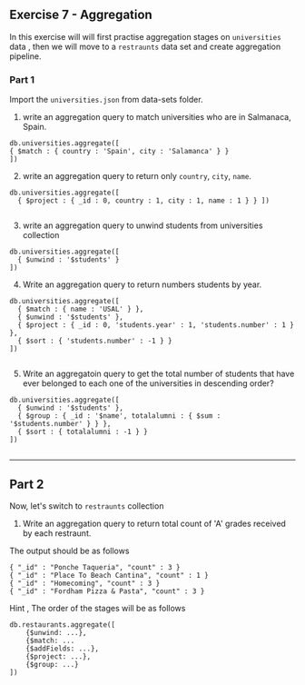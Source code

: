 ## Exercise 7 - Aggregation

In this exercise will will first practise aggregation stages on `universities` data , then we will move to a `restraunts` data set and create aggregation pipeline.


### Part 1

Import the `universities.json` from data-sets folder.


1. write an aggregation query to match universities who are in Salmanaca, Spain.

```
db.universities.aggregate([
{ $match : { country : 'Spain', city : 'Salamanca' } }
])

```

2. write an aggregation query to return only `country`, `city`, `name`.

```
db.universities.aggregate([
  { $project : { _id : 0, country : 1, city : 1, name : 1 } } ])


```

3. write  an aggregation query to unwind students from universities collection

```
db.universities.aggregate([
  { $unwind : '$students' }
])

```

4.  Write an aggregation query to return numbers students by year.

```
db.universities.aggregate([
  { $match : { name : 'USAL' } },
  { $unwind : '$students' },
  { $project : { _id : 0, 'students.year' : 1, 'students.number' : 1 } },
  { $sort : { 'students.number' : -1 } }
])


```

5. Write an aggregatoin query to get the total number of students that have ever belonged to each one of the universities in descending order?

```
db.universities.aggregate([
  { $unwind : '$students' },
  { $group : { _id : '$name', totalalumni : { $sum : '$students.number' } } },
  { $sort : { totalalumni : -1 } }
])


```

-------------------------------------

## Part 2

Now, let's switch to `restraunts` collection

1. Write an aggregation query to return total count of 'A' grades received by each restraunt.

The output should be as follows

```
{ "_id" : "Ponche Taqueria", "count" : 3 }
{ "_id" : "Place To Beach Cantina", "count" : 1 }
{ "_id" : "Homecoming", "count" : 3 }
{ "_id" : "Fordham Pizza & Pasta", "count" : 3 }

```


Hint , The order of the stages will be as follows

```
db.restaurants.aggregate([
    {$unwind: ...},
    {$match: ...
    {$addFields: ...},
    {$project: ...},
    {$group: ...}
])

```